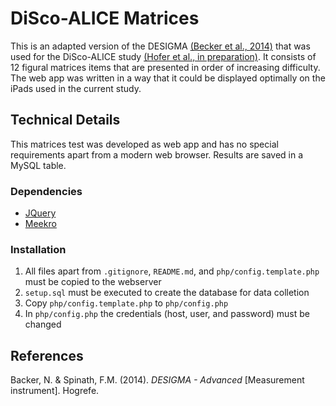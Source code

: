 # DiSco-ALICE Matrices

This is an adapted version of the DESIGMA [(Becker et al., 2014)](#References) that was used for the DiSco-ALICE study [(Hofer et al., in preparation)](#References). It consists of 12 figural matrices items that are presented in order of increasing difficulty. The web app was written in a way that it could be displayed optimally on the iPads used in the current study.

## Technical Details

This matrices test was developed as web app and has no special requirements apart from a modern web browser. Results are saved in a MySQL table.

### Dependencies

- [JQuery](https://github.com/jquery/jquery)
- [Meekro](https://github.com/SergeyTsalkov/meekrodb)

### Installation

1. All files apart from `.gitignore`, `README.md`, and `php/config.template.php` must be copied to the webserver
2. `setup.sql` must be executed to create the database for data colletion
3. Copy `php/config.template.php` to `php/config.php`
4. In `php/config.php` the credentials (host, user, and password) must be changed

## References

Backer, N. & Spinath, F.M. (2014). _DESIGMA - Advanced_ [Measurement instrument]. Hogrefe.
